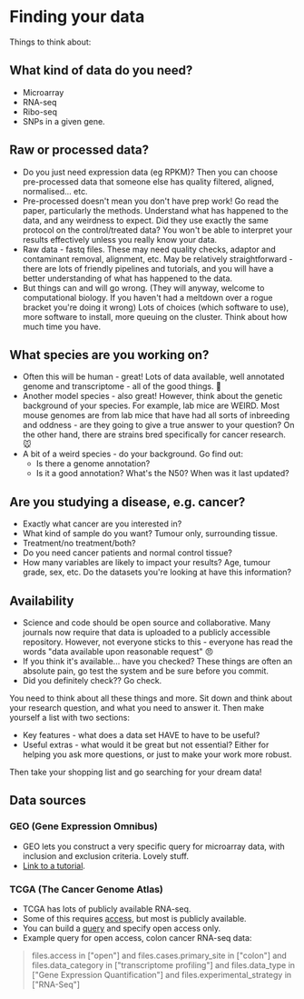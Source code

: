 # Finding your data

Things to think about:

## What kind of data do you need?

* Microarray
* RNA-seq
* Ribo-seq
* SNPs in a given gene.

## Raw or processed data?

* Do you just need expression data (eg RPKM)? Then you can choose pre-processed data that someone else has quality filtered, aligned, normalised... etc.
* Pre-processed doesn't mean you don't have prep work! Go read the paper, particularly the methods. Understand what has happened to the data, and any weirdness to expect. Did they use exactly the same protocol on the control/treated data? You won't be able to interpret your results effectively unless you really know your data.
* Raw data - fastq files. These may need quality checks, adaptor and contaminant removal, alignment, etc. May be relatively straightforward - there are lots of friendly pipelines and tutorials, and you will have a better understanding of what has happened to the data.
* But things can and will go wrong. (They will anyway, welcome to computational biology. If you haven't had a meltdown over a rogue bracket you're doing it wrong) Lots of choices (which software to use), more software to install, more queuing on the cluster. Think about how much time you have.

## What species are you working on?

* Often this will be human - great! Lots of data available, well annotated genome and transcriptome - all of the good things. :dancers:
* Another model species - also great! However, think about the genetic background of your species. For example, lab mice are WEIRD. Most mouse genomes are from lab mice that have had all sorts of inbreeding and oddness - are they going to give a true answer to your question? On the other hand, there are strains bred specifically for cancer research. :mouse:
* A bit of a weird species - do your background. Go find out:
  * Is there a genome annotation?
  * Is it a good annotation? What's the N50? When was it last updated?

## Are you studying a disease, e.g. cancer?

* Exactly what cancer are you interested in?
* What kind of sample do you want? Tumour only, surrounding tissue.
* Treatment/no treatment/both?
* Do you need cancer patients and normal control tissue?
* How many variables are likely to impact your results? Age, tumour grade, sex, etc. Do the datasets you're looking at have this information?

## Availability

* Science and code should be open source and collaborative. Many journals now require that data is uploaded to a publicly accessible repository. However, not everyone sticks to this - everyone has read the words "data available upon reasonable request" :angry:
* If you think it's available... have you checked? These things are often an absolute pain, go test the system and be sure before you commit.
* Did you definitely check?? Go check.

You need to think about all these things and more. Sit down and think about your research question, and what you need to answer it. Then make yourself a list with two sections:

* Key features - what does a data set HAVE to have to be useful?
* Useful extras - what would it be great but not essential? Either for helping you ask more questions, or just to make your work more robust.

Then take your shopping list and go searching for your dream data!

## Data sources

### GEO (Gene Expression Omnibus)

* GEO lets you construct a very specific query for microarray data, with inclusion and exclusion criteria. Lovely stuff.
* [Link to a tutorial](https://www.ncbi.nlm.nih.gov/geo/info/qqtutorial.html).

### TCGA (The Cancer Genome Atlas)

* TCGA has lots of publicly available RNA-seq.
* Some of this requires [access](https://gdc.cancer.gov/access-data/obtaining-access-controlled-data), but most is publicly available.
* You can build a [query](https://docs.gdc.cancer.gov/Data_Portal/Users_Guide/Advanced_Search/) and specify open access only.
* Example query for open access, colon cancer RNA-seq data:

> files.access in ["open"] and files.cases.primary_site in ["colon"] and files.data_category in ["transcriptome profiling"] and files.data_type in ["Gene Expression Quantification"] and files.experimental_strategy in ["RNA-Seq"]
